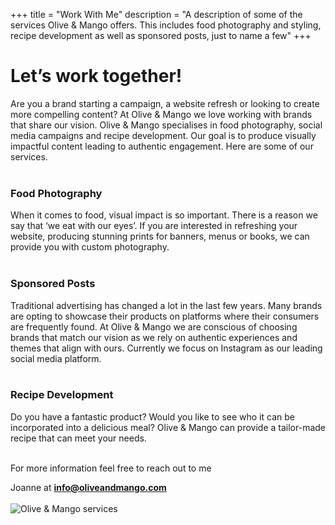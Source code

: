 +++
title = "Work With Me"
description = "A description of some of the services Olive & Mango offers. This includes food photography and styling, recipe development as well as sponsored posts, just to name a few"
+++

# Let’s work together!
Are you a brand starting a campaign, a website refresh or looking to create more compelling content? At Olive & Mango we love working with brands that share our vision. Olive & Mango specialises in food photography, social media campaigns and recipe development. Our goal is to produce visually impactful content leading to authentic engagement. Here are some of our services.
</br>
</br>

### Food Photography
When it comes to food, visual impact is so important. There is a reason we say that ‘we eat with our eyes’. If you are interested in refreshing your website, producing stunning prints for banners, menus or books, we can provide you with custom photography.
</br>
</br>

### Sponsored Posts
Traditional advertising has changed a lot in the last few years. Many brands are opting to showcase their products on platforms where their consumers are frequently found. At Olive & Mango we are conscious of choosing brands that match our vision as we rely on authentic experiences and themes that align with ours. Currently we focus on Instagram as our leading social media platform.
</br>
</br>

### Recipe Development
Do you have a fantastic product? Would you like to see who it can be incorporated into a delicious meal? Olive & Mango can provide a tailor-made recipe that can meet your needs.
</br>
</br>

For more information feel free to reach out to me

Joanne at __<a href="mailto:info@oliveandmango.com">info@oliveandmango.com</a>__
</br>
</br>
![Olive & Mango services](/images/uploads/Olive_&_Mango_services.jpg)
</br>
</br>